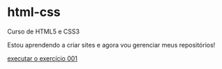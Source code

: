# html-css
 Curso de HTML5 e CSS3

Estou aprendendo a criar sites e agora vou gerenciar meus repositórios!

<a href="https://rodysson.github.io/html-css/exercicios/ex001/index.html">executar o exercício 001</a>
